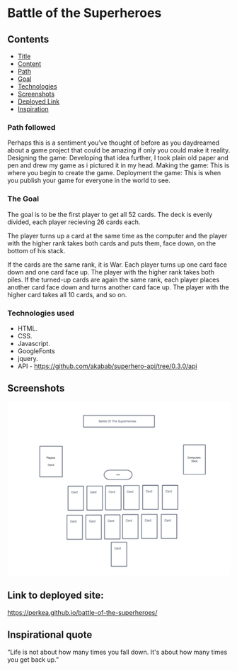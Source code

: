 # Battle of the Superheroes

## Contents
* [Title](#battle-of-the-superheroes)
* [Content](#content)
* [Path](#path-followed)
* [Goal](#the-goal)
* [Technologies](#technologies-used)
* [Screenshots](#screenshots)
* [Deployed Link](#link-to-deployed-site)
* [Inspiration](#inspirational-quote)


### Path followed
Perhaps this is a sentiment you’ve thought of before as you daydreamed about a game project that could be amazing if only you could make it reality. 
Designing the game: 
Developing that idea further, I took plain old paper and pen and drew my game as i pictured it in my head.
Making the game: This is where you begin to create the game. 
Deployment the game: This is when you publish your game for everyone in the world to see.


### The Goal
The goal is to be the first player to get all 52 cards. The deck is evenly divided, each player recieving 26 cards each.

The player turns up a card at the same time as the computer and the player with the higher rank takes both cards and puts them, face down, on the bottom of his stack.

If the cards are the same rank, it is War. Each player turns up one card face down and one card face up. The player with the higher rank takes both piles. If the turned-up cards are again the same rank, each player places another card face down and turns another card face up. The player with the higher card takes all 10 cards, and so on.



### Technologies used

* HTML.
* CSS.
* Javascript.
* GoogleFonts
* jquery.
* API - https://github.com/akabab/superhero-api/tree/0.3.0/api



## Screenshots
![screenshot 1](./screenshot.png)


## Link to deployed site:
https://perkea.github.io/battle-of-the-superheroes/


## Inspirational quote 
“Life is not about how many times you fall down. It's about how many times you get back up.”
